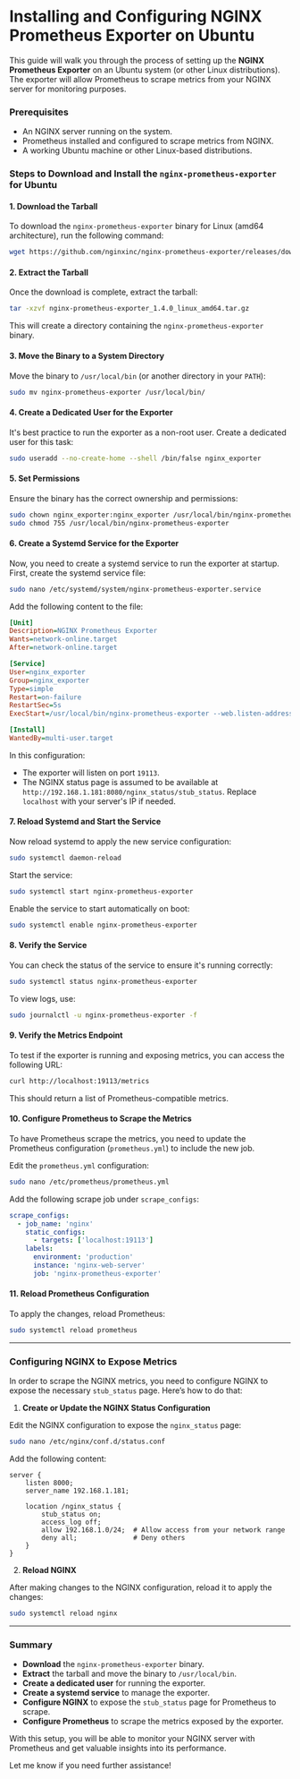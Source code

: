 # **Installing and Configuring NGINX Prometheus Exporter on Ubuntu**

This guide will walk you through the process of setting up the **NGINX Prometheus Exporter** on an Ubuntu system (or other Linux distributions). The exporter will allow Prometheus to scrape metrics from your NGINX server for monitoring purposes.

### **Prerequisites**
- An NGINX server running on the system.
- Prometheus installed and configured to scrape metrics from NGINX.
- A working Ubuntu machine or other Linux-based distributions.

### **Steps to Download and Install the `nginx-prometheus-exporter` for Ubuntu**

#### 1. **Download the Tarball**

To download the `nginx-prometheus-exporter` binary for Linux (amd64 architecture), run the following command:

```bash
wget https://github.com/nginxinc/nginx-prometheus-exporter/releases/download/v1.4.0/nginx-prometheus-exporter_1.4.0_linux_amd64.tar.gz
```

#### 2. **Extract the Tarball**

Once the download is complete, extract the tarball:

```bash
tar -xzvf nginx-prometheus-exporter_1.4.0_linux_amd64.tar.gz
```

This will create a directory containing the `nginx-prometheus-exporter` binary.

#### 3. **Move the Binary to a System Directory**

Move the binary to `/usr/local/bin` (or another directory in your `PATH`):

```bash
sudo mv nginx-prometheus-exporter /usr/local/bin/
```

#### 4. **Create a Dedicated User for the Exporter**

It's best practice to run the exporter as a non-root user. Create a dedicated user for this task:

```bash
sudo useradd --no-create-home --shell /bin/false nginx_exporter
```

#### 5. **Set Permissions**

Ensure the binary has the correct ownership and permissions:

```bash
sudo chown nginx_exporter:nginx_exporter /usr/local/bin/nginx-prometheus-exporter
sudo chmod 755 /usr/local/bin/nginx-prometheus-exporter
```

#### 6. **Create a Systemd Service for the Exporter**

Now, you need to create a systemd service to run the exporter at startup. First, create the systemd service file:

```bash
sudo nano /etc/systemd/system/nginx-prometheus-exporter.service
```

Add the following content to the file:

```ini
[Unit]
Description=NGINX Prometheus Exporter
Wants=network-online.target
After=network-online.target

[Service]
User=nginx_exporter
Group=nginx_exporter
Type=simple
Restart=on-failure
RestartSec=5s
ExecStart=/usr/local/bin/nginx-prometheus-exporter --web.listen-address=:19113 --nginx.scrape-uri=http://192.168.1.181:8080/nginx_status/stub_status  --log.level=error

[Install]
WantedBy=multi-user.target
```

In this configuration:
- The exporter will listen on port `19113`.
- The NGINX status page is assumed to be available at `http://192.168.1.181:8080/nginx_status/stub_status`. Replace `localhost` with your server's IP if needed.

#### 7. **Reload Systemd and Start the Service**

Now reload systemd to apply the new service configuration:

```bash
sudo systemctl daemon-reload
```

Start the service:

```bash
sudo systemctl start nginx-prometheus-exporter
```

Enable the service to start automatically on boot:

```bash
sudo systemctl enable nginx-prometheus-exporter
```

#### 8. **Verify the Service**

You can check the status of the service to ensure it's running correctly:

```bash
sudo systemctl status nginx-prometheus-exporter
```

To view logs, use:

```bash
sudo journalctl -u nginx-prometheus-exporter -f
```

#### 9. **Verify the Metrics Endpoint**

To test if the exporter is running and exposing metrics, you can access the following URL:

```bash
curl http://localhost:19113/metrics
```

This should return a list of Prometheus-compatible metrics.

#### 10. **Configure Prometheus to Scrape the Metrics**

To have Prometheus scrape the metrics, you need to update the Prometheus configuration (`prometheus.yml`) to include the new job.

Edit the `prometheus.yml` configuration:

```bash
sudo nano /etc/prometheus/prometheus.yml
```

Add the following scrape job under `scrape_configs`:

```yaml
scrape_configs:
  - job_name: 'nginx'
    static_configs:
      - targets: ['localhost:19113']
    labels:
      environment: 'production'
      instance: 'nginx-web-server'
      job: 'nginx-prometheus-exporter'
```

#### 11. **Reload Prometheus Configuration**

To apply the changes, reload Prometheus:

```bash
sudo systemctl reload prometheus
```

---

### **Configuring NGINX to Expose Metrics**

In order to scrape the NGINX metrics, you need to configure NGINX to expose the necessary `stub_status` page. Here’s how to do that:

1. **Create or Update the NGINX Status Configuration**

Edit the NGINX configuration to expose the `nginx_status` page:

```bash
sudo nano /etc/nginx/conf.d/status.conf
```

Add the following content:

```nginx
server {
    listen 8000;
    server_name 192.168.1.181;

    location /nginx_status {
        stub_status on;  
        access_log off;
        allow 192.168.1.0/24;  # Allow access from your network range
        deny all;              # Deny others
    }
}
```

2. **Reload NGINX**

After making changes to the NGINX configuration, reload it to apply the changes:

```bash
sudo systemctl reload nginx
```

---

### **Summary**

- **Download** the `nginx-prometheus-exporter` binary.
- **Extract** the tarball and move the binary to `/usr/local/bin`.
- **Create a dedicated user** for running the exporter.
- **Create a systemd service** to manage the exporter.
- **Configure NGINX** to expose the `stub_status` page for Prometheus to scrape.
- **Configure Prometheus** to scrape the metrics exposed by the exporter.

With this setup, you will be able to monitor your NGINX server with Prometheus and get valuable insights into its performance.

Let me know if you need further assistance!
